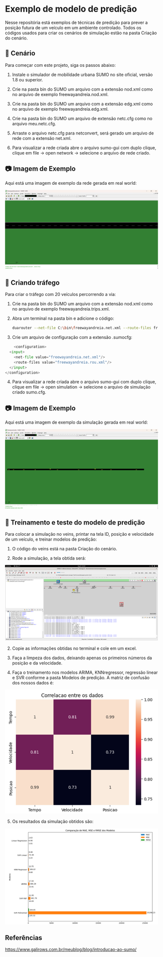# Exemplo de modelo de predição

Nesse repositória está exemplos de técnicas de predição para prever a posição futura de um veículo em um ambiente controlado. Todos os códigos usados para criar os cenários de simulação estão na pasta Criação do cenário.

## 🚀 Cenário

Para começar com este projeto, siga os passos abaixo:

1. Instale o simulador de mobilidade urbana SUMO no site oficial, versão 1.8 ou superior.

2. Crie na pasta bin do SUMO um arquivo com a extensão nod.xml como no arquivo de exemplo freewayandreia.nod.xml.

3. Crie na pasta bin do SUMO um arquivo com a extensão edg.xml como no arquivo de exemplo freewayandreia.edg.xml.

4. Crie na pasta bin do SUMO um arquivo de extensão netc.cfg como no arquivo meu.netc.cfg.

4. Arraste o arquivo netc.cfg para netconvert, será gerado um arquivo de rede com a extensão net.xml.

5. Para visualizar a rede criada abre o arquivo sumo-gui com duplo clique, clique em file -> open network -> selecione o arquivo de rede criado.

## 📷 Imagem de Exemplo

Aqui está uma imagem de exemplo da rede gerada em real world:

![Cenário Gerado no SUMO](https://github.com/AndreiaFelix1/ProjetoMestradoUFABC/blob/main/Exemplo%20de%20modelo%20preditivo%20de%20posi%C3%A7%C3%A3o%20de%201%20carro/Cria%C3%A7%C3%A3o%20do%20cen%C3%A1rio/Cen%C3%A1rio%20gerado%20no%20SUMO.png)

## 🚀 Criando tráfego

Para criar o tráfego com 20 veículos percorrendo a via:

1. Crie na pasta bin do SUMO um arquivo com a extensão nod.xml como no arquivo de exemplo freewayandreia.trips.xml.

2. Abra um terminal na pasta bin e adicione o código:

    ```bash
    duarouter --net-file C:\bin\freewayandreia.net.xml --route-files freewayandreia.trips.xml --output-file freewayandreia.rou.xml
    ```

3. Crie um arquivo de configuração com a extensão .sumocfg:

```python
    <configuration>
  <input>
    <net-file value="freewayandreia.net.xml"/>
    <route-files value="freewayandreia.rou.xml"/>
  </input>
</configuration>
```

4. Para visualizar a rede criada abre o arquivo sumo-gui com duplo clique, clique em file -> open simulation -> selecione o arquivo de simulação criado sumo.cfg.

## 📷 Imagem de Exemplo

Aqui está uma imagem de exemplo da simulação gerada em real world:

![Cenário Gerado no SUMO](https://github.com/AndreiaFelix1/ProjetoMestradoUFABC/blob/main/Exemplo%20de%20modelo%20preditivo%20de%20posi%C3%A7%C3%A3o%20de%201%20carro/Cria%C3%A7%C3%A3o%20do%20cen%C3%A1rio/Cen%C3%A1rio%20com%20carrinhos.png)

## 🚀 Treinamento e teste do modelo de predição

Para colocar a simulação no veins, printar na tela ID, posição e velocidade de um veículo, e treinar modelos de predição:

1. O código do veins está na pasta Criação do cenário.

2. Rode a simulação, a tela obtida será:

![Cenário Gerado no VEINS](https://github.com/AndreiaFelix1/ProjetoMestradoUFABC/blob/main/Exemplo%20de%20modelo%20preditivo%20de%20posi%C3%A7%C3%A3o%20de%201%20carro/Cria%C3%A7%C3%A3o%20do%20cen%C3%A1rio/Screenshot%20from%202024-08-23%2018-20-38.png)

2. Copie as informações obtidas no terminal e cole em um excel.

3. Faça a limpeza dos dados, deixando apenas os primeiros números da posição e da velocidade.

4. Faça o treinamento nos modelos ARIMA, KNNregressor, regressão linear e SVR conforme a pasta Modelos de predição. A matriz de confusão dos nossos dados é:

![Cenário Gerado no colab](https://github.com/AndreiaFelix1/ProjetoMestradoUFABC/blob/main/Exemplo%20de%20modelo%20preditivo%20de%20posi%C3%A7%C3%A3o%20de%201%20carro/Modelos%20de%20predi%C3%A7%C3%A3o/Captura%20de%20tela%202024-08-23%20161108.png)

5. Os resultados da simulação obtidos são:

![Cenário Gerado no colab](https://github.com/AndreiaFelix1/ProjetoMestradoUFABC/blob/main/Exemplo%20de%20modelo%20preditivo%20de%20posi%C3%A7%C3%A3o%20de%201%20carro/Modelos%20de%20predi%C3%A7%C3%A3o/ResultadosSimulacoes.png)











## Referências

https://www.galirows.com.br/meublog/blog/introducao-ao-sumo/



